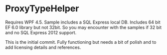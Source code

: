 ProxyTypeHelper
===============
Requires WPF 4.5. Sample includes a SQL Express local DB. Includes 64 bit EF 6.0 library but not 32bit. So you may encounter with the samples   if 32 bit and no SQL Express 2012 support. 

This is the initial commit. Fully functioning but needs a bit of polish and to add licensing details and references. 

